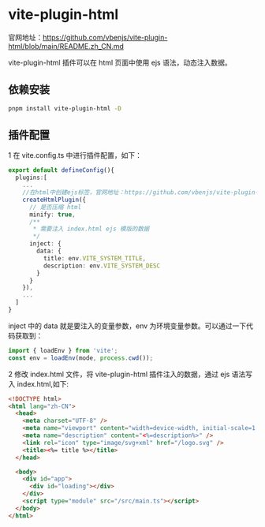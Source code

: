 # vite-plugin-html

官网地址：<https://github.com/vbenjs/vite-plugin-html/blob/main/README.zh_CN.md>

vite-plugin-html 插件可以在 html 页面中使用 ejs 语法，动态注入数据。

## 依赖安装

```sh
pnpm install vite-plugin-html -D
```

## 插件配置

1 在 vite.config.ts 中进行插件配置，如下：

```ts
export default defineConfig(){
  plugins:[
    ...
    //在html中创建ejs标签，官网地址：https://github.com/vbenjs/vite-plugin-html/blob/main/README.zh_CN.md
    createHtmlPlugin({
      // 是否压缩 html
      minify: true,
      /**
       * 需要注入 index.html ejs 模版的数据
       */
      inject: {
        data: {
          title: env.VITE_SYSTEM_TITLE,
          description: env.VITE_SYSTEM_DESC
        }
      }
    }),
    ...
  ]
}
```

inject 中的 data 就是要注入的变量参数，env 为环境变量参数。可以通过一下代码获取到：

```ts
import { loadEnv } from 'vite';
const env = loadEnv(mode, process.cwd());
```

2 修改 index.html 文件，将 vite-plugin-html 插件注入的数据，通过 ejs 语法写入 index.html,如下:

```html
<!DOCTYPE html>
<html lang="zh-CN">
  <head>
    <meta charset="UTF-8" />
    <meta name="viewport" content="width=device-width, initial-scale=1.0" />
    <meta name="description" content="<%=description%>" />
    <link rel="icon" type="image/svg+xml" href="/logo.svg" />
    <title><%= title %></title>
  </head>

  <body>
    <div id="app">
      <div id="loading"></div>
    </div>
    <script type="module" src="/src/main.ts"></script>
  </body>
</html>
```
